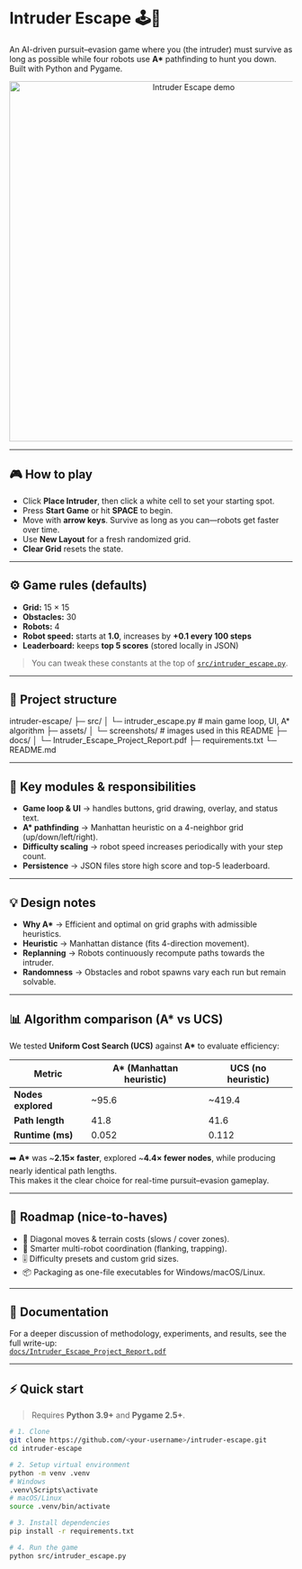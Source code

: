 # Intruder Escape 🕹️🤖

An AI-driven pursuit–evasion game where you (the intruder) must survive as long as possible while four robots use **A\*** pathfinding to hunt you down. Built with Python and Pygame.

<p align="center">
  <img src="assets/demo.gif" alt="Intruder Escape demo" width="640"/>
</p>

---

## 🎮 How to play

- Click **Place Intruder**, then click a white cell to set your starting spot.
- Press **Start Game** or hit **SPACE** to begin.
- Move with **arrow keys**. Survive as long as you can—robots get faster over time.
- Use **New Layout** for a fresh randomized grid.  
- **Clear Grid** resets the state.

---

## ⚙️ Game rules (defaults)

- **Grid:** 15 × 15  
- **Obstacles:** 30  
- **Robots:** 4  
- **Robot speed:** starts at **1.0**, increases by **+0.1 every 100 steps**  
- **Leaderboard:** keeps **top 5 scores** (stored locally in JSON)

> You can tweak these constants at the top of [`src/intruder_escape.py`](src/intruder_escape.py).

---

## 📂 Project structure
intruder-escape/
├─ src/
│ └─ intruder_escape.py # main game loop, UI, A* algorithm
├─ assets/
│ └─ screenshots/ # images used in this README
├─ docs/
│ └─ Intruder_Escape_Project_Report.pdf
├─ requirements.txt
└─ README.md

---

## 🧩 Key modules & responsibilities

- **Game loop & UI** → handles buttons, grid drawing, overlay, and status text.  
- **A\* pathfinding** → Manhattan heuristic on a 4-neighbor grid (up/down/left/right).  
- **Difficulty scaling** → robot speed increases periodically with your step count.  
- **Persistence** → JSON files store high score and top-5 leaderboard.  

---

## 💡 Design notes

- **Why A\*** → Efficient and optimal on grid graphs with admissible heuristics.  
- **Heuristic** → Manhattan distance (fits 4-direction movement).  
- **Replanning** → Robots continuously recompute paths towards the intruder.  
- **Randomness** → Obstacles and robot spawns vary each run but remain solvable.  

---

## 📊 Algorithm comparison (A\* vs UCS)

We tested **Uniform Cost Search (UCS)** against **A\*** to evaluate efficiency:  

| Metric              | A\* (Manhattan heuristic) | UCS (no heuristic) |
|---------------------|----------------------------|--------------------|
| **Nodes explored**  | ~95.6                     | ~419.4             |
| **Path length**     | 41.8                      | 41.6               |
| **Runtime (ms)**    | 0.052                     | 0.112              |

➡️ **A\*** was ~**2.15× faster**, explored ~**4.4× fewer nodes**, while producing nearly identical path lengths.  
This makes it the clear choice for real-time pursuit–evasion gameplay.

---

## 🚀 Roadmap (nice-to-haves)

- 🔄 Diagonal moves & terrain costs (slows / cover zones).  
- 🧠 Smarter multi-robot coordination (flanking, trapping).  
- 🎚️ Difficulty presets and custom grid sizes.  
- 📦 Packaging as one-file executables for Windows/macOS/Linux.  

---

## 📑 Documentation

For a deeper discussion of methodology, experiments, and results, see the full write-up:  
[`docs/Intruder_Escape_Project_Report.pdf`](docs/Intruder_Escape_Project_Report.pdf)

---

## ⚡ Quick start

> Requires **Python 3.9+** and **Pygame 2.5+**.

```bash
# 1. Clone
git clone https://github.com/<your-username>/intruder-escape.git
cd intruder-escape

# 2. Setup virtual environment
python -m venv .venv
# Windows
.venv\Scripts\activate
# macOS/Linux
source .venv/bin/activate

# 3. Install dependencies
pip install -r requirements.txt

# 4. Run the game
python src/intruder_escape.py
